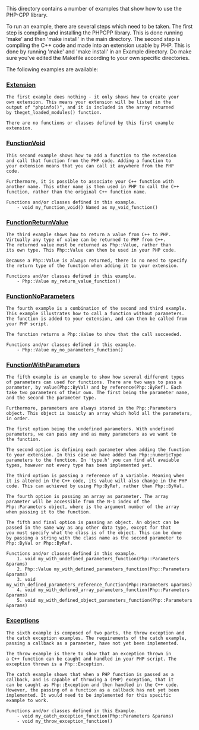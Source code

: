 This directory contains a number of examples that show how to use the
PHP-CPP library. 

To run an example, there are several steps which need to be taken. 
The first step is compiling and installing the PHPCPP library. This is
done running 'make' and then 'make install' in the main directory.
The second step is compiling the C++ code and made into an extension 
usable by PHP. This is done by running 'make' and 'make install' 
in an Example directory. Do make sure you've edited the Makefile
according to your own specific directories.

The following examples are available:


### [Extension](https://github.com/EmielBruijntjes/PHP-CPP/tree/master/Examples/Extension)

	The first example does nothing - it only shows how to create your
	own extension. This means your extension will be listed in the 
	output of "phpinfo()", and it is included in the array returned 
	by theget_loaded_modules() function.
	
	There are no functions or classes defined by this first example
	extension.
	
	
### [FunctionVoid](https://github.com/EmielBruijntjes/PHP-CPP/tree/master/Examples/FunctionVoid)

	This second example shows how to add a function to the extension 
	and call that function from the PHP code. Adding a function to 
	your extension means that you can call it anywhere from the PHP 
	code.
	
	Furthermore, it is possible to associate your C++ function with 
	another name. This other name is then used in PHP to call the C++ 
	function, rather than the original C++ function name.
	
	Functions and/or classes defined in this example.
		- void my_function_void() Named as my_void_function()


### [FunctionReturnValue](https://github.com/EmielBruijntjes/PHP-CPP/tree/master/Examples/FunctionReturnValue)

	The third example shows how to return a value from C++ to PHP. 
	Virtually any type of value can be returned to PHP from C++.
	The returned value must be returned as Php::Value, rather than
	its own type. This Php::Value can then be used in your PHP code.
	
	Because a Php::Value is always returned, there is no need to specify
	the return type of the function when adding it to your extension.
	
	Functions and/or classes defined in this example.
		- Php::Value my_return_value_function()
		

### [FunctionNoParameters](https://github.com/EmielBruijntjes/PHP-CPP/tree/master/Examples/FunctionNoParameters)

	The fourth example is a combination of the second and third example.
	This example illustrates how to call a function without parameters.
	The function is added to your extension, and can then be called from
	your PHP script.
	
	The function returns a Php::Value to show that the call succeeded.
	
	Functions and/or classes defined in this example.
		- Php::Value my_no_parameters_function()
	
	
### [FunctionWithParameters](https://github.com/EmielBruijntjes/PHP-CPP/tree/master/Examples/FunctionWithParameters)

	The fifth example is an example to show how several different types
	of parameters can used for functions. There are two ways to pass a 
	parameter, by value(Php::ByVal) and by reference(Php::ByRef). Each 
	take two parameters of their own. The first being the parameter name,
	and the second the parameter type.
	
	Furthermore, parameters are always stored in the Php::Parameters 
	object. This object is basicly an array which hold all the parameters,
	in order.
	
	The first option being the undefined parameters. With undefined 
	parameters, we can pass any and as many parameters as we want to 
	the function. 
	
	The second option is defining each parameter when adding the function
	to your extension. In this case we have added two Php::numericType
	parameters to the function. In 'type.h' you can find all avaiable
	types, however not every type has been implemented yet.
	
	The third option is passing a reference of a variable. Meaning when
	it is altered in the C++ code, its value will also change in the PHP
	code. This can achieved by using Php:ByRef, rather than Php::ByVal.
	
	The fourth option is passing an array as parameter. The array 
	parameter will be accessible from the N-1 index of the 
	Php::Parameters object, where is the argument number of the array
	when passing it to the function.
	
	The fifth and final option is passing an object. An object can be 
	passed in the same way as any other data type, except for that 
	you must specify what the class is of the object. This can be done
	by passing a string with the class name as the second parameter to 
	Php::ByVal or Php::ByRef.
	
	Functions and/or classes defined in this example.
		1. void my_with_undefined_parameters_function(Php::Parameters &params)
		2. Php::Value my_with_defined_parameters_function(Php::Parameters &params)
		3. void my_with_defined_parameters_reference_function(Php::Parameters &params)
		4. void my_with_defined_array_parameters_function(Php::Parameters &params)
		5. void my_with_defined_object_parameters_function(Php::Parameters &params)


### [Exceptions](https://github.com/EmielBruijntjes/PHP-CPP/tree/master/Examples/Exceptions)

	The sixth example is composed of two parts, the throw exception and 
	the catch exception examples. The requirements of the catch example,
	passing a callback as a parameter, have not yet been implemented. 
	
	The throw example is there to show that an exception thrown in
	a C++ function can be caught and handled in your PHP script. The 
	exception thrown is a Php::Exception.
	
	The catch example shows that when a PHP function is passed as a 
	callback, and is capable of throwing a (PHP) exception, that it
	can be caught as Php::Exception and then handled in the C++ code. 
	However, the passing of a function as a callback has not yet been 
	implemented. It would need to be implemented for this specific 
	example to work.
	
	Functions and/or classes defined in this Example.
		- void my_catch_exception_function(Php::Parameters &params)
		- void my_throw_exception_function()


	

